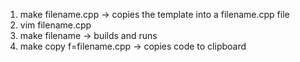 1. make filename.cpp -> copies the template into a filename.cpp file
2. vim filename.cpp
3. make filename -> builds and runs
4. make copy f=filename.cpp -> copies code to clipboard
